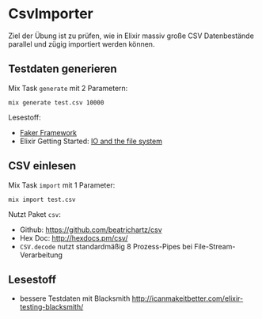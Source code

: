 CsvImporter
===========

Ziel der Übung ist zu prüfen, wie in Elixir massiv große CSV Datenbestände parallel und zügig importiert werden können.

## Testdaten generieren

Mix Task `generate` mit 2 Parametern:

    mix generate test.csv 10000

Lesestoff:
  * [Faker Framework](https://github.com/igas/faker/)
  * Elixir Getting Started: [IO and the file system](http://elixir-lang.org/getting-started/io-and-the-file-system.html)


## CSV einlesen

Mix Task `import` mit 1 Parameter:

    mix import test.csv

Nutzt Paket `csv`:
  * Github: https://github.com/beatrichartz/csv
  * Hex Doc: http://hexdocs.pm/csv/
  * `CSV.decode` nutzt standardmäßig 8 Prozess-Pipes bei File-Stream-Verarbeitung

  
## Lesestoff

  * bessere Testdaten mit Blacksmith http://icanmakeitbetter.com/elixir-testing-blacksmith/
